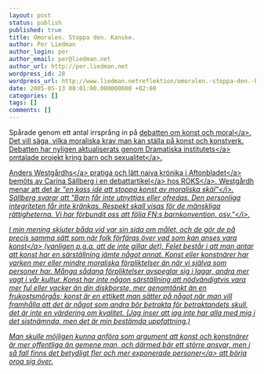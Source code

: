 ```yaml
---
layout: post
status: publish
published: true
title: Omoralen. Stoppa den. Kanske.
author: Per Liedman
author_login: per
author_email: per@liedman.net
author_url: http://per.liedman.net
wordpress_id: 28
wordpress_url: http://www.liedman.netreflektion/omoralen.-stoppa-den.-kanske./
date: 2005-05-13 00:01:00.000000000 +02:00
categories: []
tags: []
comments: []
---
```

Sp&aring;rade genom ett antal irrspr&aring;ng in p&aring; <a href="http:&#47;&#47;www.fotosidan.se&#47;forum&#47;showthread.php?s=&threadid=20527">debatten om konst och moral<&#47;a>. Det vill s&auml;ga, vilka moraliska krav man kan st&auml;lla p&aring; konst och konstverk. Debatten har nyligen aktualiserats genom <a href="http:&#47;&#47;www.draminst.se&#47;">Dramatiska institutets<&#47;a> omtalade <a href="http:&#47;&#47;www.draminst.se&#47;start&#47;senastenytt&#47;1635.html?view=0">projekt kring barn och sexualitet<&#47;a>.

<a href="http:&#47;&#47;www.aftonbladet.se&#47;vss&#47;nyheter&#47;avd&#47;0,4050,1044_0,00.html">Anders Westg&aring;rdhs<&#47;a> pratiga och l&auml;tt naiva <a href="http:&#47;&#47;www.aftonbladet.se&#47;vss&#47;nyheter&#47;story&#47;0,2789,600299,00.html">kr&ouml;nika i Aftonbladet<&#47;a> bem&ouml;ts av Carina S&auml;llberg i en <a href="http:&#47;&#47;www.roks.se&#47;debatt&#47;2005&#47;0502_di.html">debattartikel<&#47;a> hos <a href="http:&#47;&#47;www.roks.se&#47;">ROKS<&#47;a>. Westg&aring;rdh menar att det &auml;r <i>"en kass id&eacute; att stoppa konst av moraliska sk&auml;l"<&#47;i>. S&auml;llberg svarar att <i>"Barn f&aring;r inte utnyttjas eller ofredas. Den personliga integriteten f&aring;r inte kr&auml;nkas. Respekt skall visas f&ouml;r de m&auml;nskliga r&auml;ttigheterna. Vi har f&ouml;rbundit oss att f&ouml;lja FN:s barnkonvention, osv."<&#47;i>.

I min mening skjuter b&aring;da vid var sin sida om m&aring;let, och de g&ouml;r de p&aring; precis samma s&auml;tt som n&auml;r folk f&ouml;rf&auml;ras &ouml;ver vad som kan <a href="http:&#47;&#47;www.fotosidan.se&#47;forum&#47;showthread.php?s=&threadid=15809">anses vara konst<&#47;a> (vanligen p.g.a. att de inte gillar det). Felet best&aring;r i att man antar att konst har en s&auml;rst&auml;llning j&auml;mte n&aring;got annat. Konst eller konstn&auml;rer har varken mer eller mindre moraliska f&ouml;rpliktelser &auml;n n&auml;r vi sj&auml;lva som personer har. M&aring;nga s&aring;dana f&ouml;rpliktelser avspeglar sig i lagar, andra mer vagt i v&aring;r kultur. Konst har inte n&aring;gon s&auml;rst&auml;llning att n&ouml;dv&auml;ndigtvis vara mer ful eller vacker &auml;n din diskborste, mer genomt&auml;nkt &auml;n en frukostsm&ouml;rg&aring;s; konst &auml;r en ettikett man s&auml;tter p&aring; n&aring;got n&auml;r man vill framh&aring;lla att det &auml;r n&aring;got som andra b&ouml;r betrakta f&ouml;r betraktandets skull, det &auml;r inte en v&auml;rdering om kvalitet. (Jag inser att jag inte har alla med mig i det sistn&auml;mnda, men det &auml;r min best&auml;mda uppfattning.)

Man skulle m&ouml;jligen kunna anf&ouml;ra som argument att konst och konstn&auml;rer &auml;r mer offentliga &auml;n gemene man, och d&auml;rmed b&auml;r ett st&ouml;rre ansvar, men i s&aring; fall finns det betydligt fler och <a href="http:&#47;&#47;www.aftonbladet.se&#47;ettor&#47;webb&#47;2372_normal.html">mer exponerade personer<&#47;a> att b&ouml;rja oroa sig &ouml;ver.
